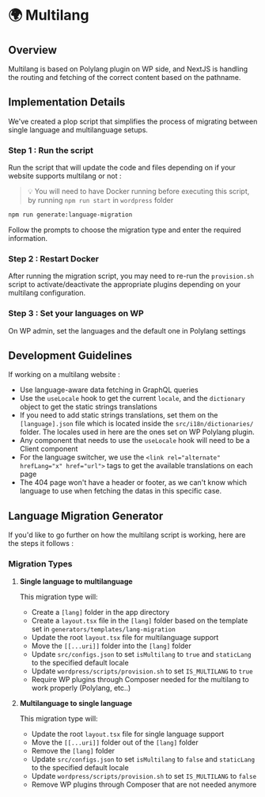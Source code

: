 # 🌍 Multilang

## Overview

Multilang is based on Polylang plugin on WP side, and NextJS is handling the routing and fetching of the correct content based on the pathname.

## Implementation Details

We've created a plop script that simplifies the process of migrating between single language and multilanguage setups.

### Step 1 : Run the script

Run the script that will update the code and files depending on if your website supports multilang or not :

> 💡 You will need to have Docker running before executing this script, by running `npm run start` in `wordpress` folder

```bash
npm run generate:language-migration
```

Follow the prompts to choose the migration type and enter the required information.

### Step 2 : Restart Docker

After running the migration script, you may need to re-run the `provision.sh` script to activate/deactivate the appropriate plugins depending on your multilang configuration.

### Step 3 : Set your languages on WP

On WP admin, set the languages and the default one in Polylang settings

## Development Guidelines

If working on a multilang website :

-   Use language-aware data fetching in GraphQL queries
-   Use the `useLocale` hook to get the current `locale`, and the `dictionary` object to get the static strings translations
-   If you need to add static strings translations, set them on the `[language].json` file which is located inside the `src/i18n/dictionaries/` folder. The locales used in here are the ones set on WP Polylang plugin.
-   Any component that needs to use the `useLocale` hook will need to be a Client component
-   For the language switcher, we use the `<link rel="alternate" hrefLang="x" href="url">` tags to get the available translations on each page
-   The 404 page won't have a header or footer, as we can't know which language to use when fetching the datas in this specific case.

## Language Migration Generator

If you'd like to go further on how the multilang script is working, here are the steps it follows :

### Migration Types

1. **Single language to multilanguage**

    This migration type will:

    - Create a `[lang]` folder in the app directory
    - Create a `layout.tsx` file in the `[lang]` folder based on the template set in `generators/templates/lang-migration`
    - Update the root `layout.tsx` file for multilanguage support
    - Move the `[[...uri]]` folder into the `[lang]` folder
    - Update `src/configs.json` to set `isMultilang` to `true` and `staticLang` to the specified default locale
    - Update `wordpress/scripts/provision.sh` to set `IS_MULTILANG` to `true`
    - Require WP plugins through Composer needed for the multilang to work properly (Polylang, etc..)

2. **Multilanguage to single language**

    This migration type will:

    - Update the root `layout.tsx` file for single language support
    - Move the `[[...uri]]` folder out of the `[lang]` folder
    - Remove the `[lang]` folder
    - Update `src/configs.json` to set `isMultilang` to `false` and `staticLang` to the specified default locale
    - Update `wordpress/scripts/provision.sh` to set `IS_MULTILANG` to `false`
    - Remove WP plugins through Composer that are not needed anymore
